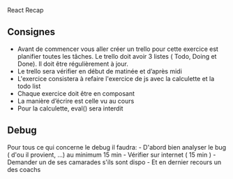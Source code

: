 React Recap
​
## Consignes  
- Avant de commencer vous aller créer un trello pour cette exercice est planifier toutes les tâches. Le trello doit avoir 3 listes ( Todo, Doing et Done). Il doit être régulièrement à jour.
- Le trello sera vérifier en début de matinée et d’après midi
- L'exercice consistera à refaire l'exercice de js avec la calculette et la todo list
- Chaque exercice doit être en composant 
- La manière d’écrire est celle vu au cours
- Pour la calculette, eval() sera interdit
​
## Debug
 Pour tous ce qui concerne le debug il faudra:
	  - D'abord bien analyser le bug ( d'ou il provient, ...) au minimum 15 min
	  - Vérifier sur internet ( 15 min )
	  - Demander un de ses camarades s'ils sont dispo
	  - Et en dernier recours un des coachs